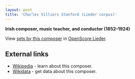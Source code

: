 ```yaml
---
layout: post
title: 'Charles Villiers Stanford (Lieder corpus)'
---
```


__Irish composer, music teacher, and conductor (1852–1924)__

View [sets by this composer] in [OpenScore Lieder].

[sets by this composer]: https://musescore.com/openscore-lieder-corpus/sets?order=title&text=Stanford,+Charles
[OpenScore Lieder]: https://musescore.com/openscore-lieder-corpus

## External links

- [Wikipedia] - learn about this composer.
- [Wikidata] - get data about this composer.

[Wikipedia]: https://en.wikipedia.org/wiki/Charles_Villiers_Stanford
[Wikidata]: https://www.wikidata.org/wiki/Q368264
